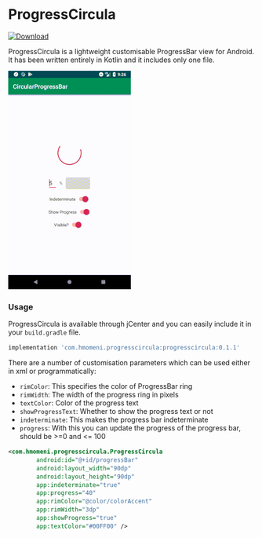 # ProgressCircula

[ ![Download](https://api.bintray.com/packages/2hamed/maven/ProgressCircula/images/download.svg) ](https://bintray.com/2hamed/maven/ProgressCircula/_latestVersion)

ProgressCircula is a lightweight customisable ProgressBar view for Android. It has been written entirely in Kotlin and it includes only one file.

![Showcase](showcase.gif)

### Usage
ProgressCircula is available through jCenter and you can easily include it in your `build.gradle` file.

```groovy
implementation 'com.hmomeni.progresscircula:progresscircula:0.1.1'
```

There are a number of customisation parameters which can be used either in xml or programmatically:

* `rimColor`: This specifies the color of ProgressBar ring
* `rimWidth`: The width of the progress ring in pixels
* `textColor`: Color of the progress text
* `showProgressText`: Whether to show the progress text or not
* `indeterminate`: This makes the progress bar indeterminate
* `progress`: With this you can update the progress of the progress bar, should be >=0 and <= 100

```xml
<com.hmomeni.progresscircula.ProgressCircula
        android:id="@+id/progressBar"
        android:layout_width="90dp"
        android:layout_height="90dp"
        app:indeterminate="true"
        app:progress="40"
        app:rimColor="@color/colorAccent"
        app:rimWidth="3dp"
        app:showProgress="true"
        app:textColor="#00FF00" />
```